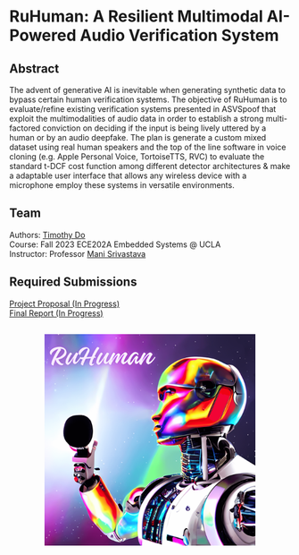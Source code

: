 # RuHuman: A Resilient Multimodal AI-Powered Audio Verification System 

## Abstract
The advent of generative AI is inevitable when generating synthetic data to bypass certain human verification systems. The objective of RuHuman is to evaluate/refine existing verification systems presented in ASVSpoof that exploit the multimodalities of audio data in order to establish a strong multi-factored conviction on deciding if the input is being lively uttered by a human or by an audio deepfake. The plan is generate a custom mixed dataset using real human speakers and the top of the line software in voice cloning (e.g. Apple Personal Voice, TortoiseTTS, RVC) to evaluate the standard t-DCF cost function among different detector architectures & make a adaptable user interface that allows any wireless device with a microphone employ these systems in versatile environments.

## Team
Authors: [Timothy Do](https://timothydo.me) <br>
Course: Fall 2023 ECE202A Embedded Systems @ UCLA <br>
Instructor: Professor [Mani Srivastava](https://www.ee.ucla.edu/mani-srivastava/) <br>

## Required Submissions 
[Project Proposal (In Progress)](https://github.com/dotimothy/RuHuman/blob/main/Proposal.md) <br>
[Final Report (In Progress)](https://github.com/dotimothy/RuHuman/blob/main/Report.md)

##
<p align="center">
  <img src='./docs/media/RuHuman.png' width='75%'>
</p>
